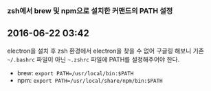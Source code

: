 ### zsh에서 brew 및 npm으로 설치한 커맨드의 PATH 설정  

2016-06-22 03:42
---
electron을 설치 후 zsh 환경에서 electron을 찾을 수 없어 구글링 해보니
기존 `~/.bashrc` 파일이 아닌 `~.zshrc` 파일에 PATH를 설정해주어야 한다.
- brew: `export PATH=/usr/local/bin:$PATH`
- npm: `export PATH=/usr/local/share/npm/bin:$PATH`
